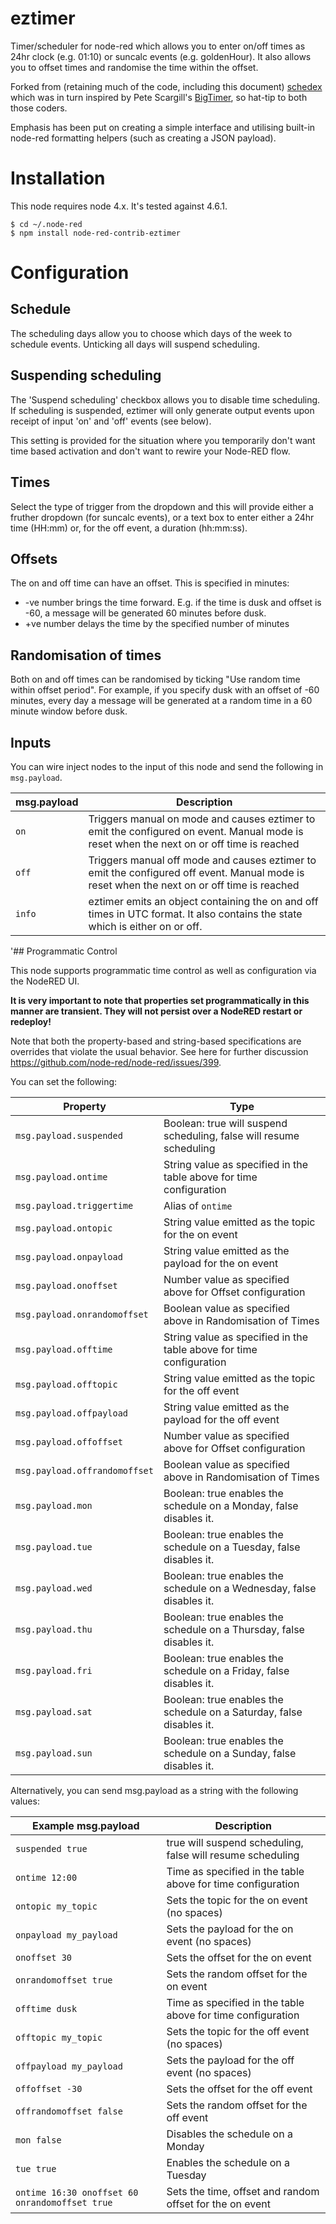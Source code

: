 # eztimer

Timer/scheduler for node-red which allows you to enter on/off times as 24hr clock (e.g. 01:10) or suncalc events (e.g.
goldenHour). It also allows you to offset times and randomise the time within the offset.

Forked from (retaining much of the code, including this document) [schedex](https://github.com/biddster/node-red-contrib-schedex) which was in turn inspired by Pete Scargill's [BigTimer](http://tech.scargill.net/big-timer/), so
hat-tip to both those coders.

Emphasis has been put on creating a simple interface and utilising built-in node-red formatting helpers (such as creating
a JSON payload).

# Installation

This node requires node 4.x. It's tested against 4.6.1.

    $ cd ~/.node-red
    $ npm install node-red-contrib-eztimer

# Configuration

## Schedule

The scheduling days allow you to choose which days of the week to schedule events. Unticking all days will suspend
scheduling.

## Suspending scheduling

The 'Suspend scheduling' checkbox allows you to disable time scheduling. If scheduling is suspended, eztimer will only
generate output events upon receipt of input 'on' and 'off' events (see below).

This setting is provided for the situation where you temporarily don't want time based activation and don't want to
rewire your Node-RED flow.

## Times

Select the type of trigger from the dropdown and this will provide either a fruther dropdown (for suncalc events), or a text
box to enter either a 24hr time (HH:mm) or, for the off event, a duration (hh:mm:ss).

## Offsets

The on and off time can have an offset. This is specified in minutes:

* -ve number brings the time forward. E.g. if the time is dusk and offset is -60, a message will be generated 60 minutes
  before dusk.
* +ve number delays the time by the specified number of minutes

## Randomisation of times

Both on and off times can be randomised by ticking "Use random time within offset period". For example, if you specify
dusk with an offset of -60 minutes, every day a message will be generated at a random time in a 60 minute window before
dusk.

## Inputs

You can wire inject nodes to the input of this node and send the following in `msg.payload`.

| msg.payload | Description                                                                                                                                |
| ----------- | ------------------------------------------------------------------------------------------------------------------------------------------ |
| `on`        | Triggers manual on mode and causes eztimer to emit the configured on event. Manual mode is reset when the next on or off time is reached   |
| `off`       | Triggers manual off mode and causes eztimer to emit the configured off event. Manual mode is reset when the next on or off time is reached |
| `info`      | eztimer emits an object containing the on and off times in UTC format. It also contains the state which is either on or off.               |

'## Programmatic Control

This node supports programmatic time control as well as configuration via the NodeRED UI.

**It is very important to note that properties set programmatically in this manner are transient. They will not persist
over a NodeRED restart or redeploy!**

Note that both the property-based and string-based specifications are overrides that violate the usual behavior. 
See here for further discussion https://github.com/node-red/node-red/issues/399.

You can set the following:

| Property                      | Type                                                                  |
| ----------------------------- | --------------------------------------------------------------------- |
| `msg.payload.suspended`       | Boolean: true will suspend scheduling, false will resume scheduling   |
| `msg.payload.ontime`          | String value as specified in the table above for time configuration   |
| `msg.payload.triggertime`     | Alias of `ontime`                                                     |
| `msg.payload.ontopic`         | String value emitted as the topic for the on event                    |
| `msg.payload.onpayload`       | String value emitted as the payload for the on event                  |
| `msg.payload.onoffset`        | Number value as specified above for Offset configuration              |
| `msg.payload.onrandomoffset`  | Boolean value as specified above in Randomisation of Times            |
| `msg.payload.offtime`         | String value as specified in the table above for time configuration   |
| `msg.payload.offtopic`        | String value emitted as the topic for the off event                   |
| `msg.payload.offpayload`      | String value emitted as the payload for the off event                 |
| `msg.payload.offoffset`       | Number value as specified above for Offset configuration              |
| `msg.payload.offrandomoffset` | Boolean value as specified above in Randomisation of Times            |
| `msg.payload.mon`             | Boolean: true enables the schedule on a Monday, false disables it.    |
| `msg.payload.tue`             | Boolean: true enables the schedule on a Tuesday, false disables it.   |
| `msg.payload.wed`             | Boolean: true enables the schedule on a Wednesday, false disables it. |
| `msg.payload.thu`             | Boolean: true enables the schedule on a Thursday, false disables it.  |
| `msg.payload.fri`             | Boolean: true enables the schedule on a Friday, false disables it.    |
| `msg.payload.sat`             | Boolean: true enables the schedule on a Saturday, false disables it.  |
| `msg.payload.sun`             | Boolean: true enables the schedule on a Sunday, false disables it.    |

Alternatively, you can send msg.payload as a string with the following values:

| Example msg.payload                            | Description                                                  |
| ---------------------------------------------- | ------------------------------------------------------------ |
| `suspended true`                               | true will suspend scheduling, false will resume scheduling   |
| `ontime 12:00`                                 | Time as specified in the table above for time configuration  |
| `ontopic my_topic`                             | Sets the topic for the on event (no spaces)                  |
| `onpayload my_payload`                         | Sets the payload for the on event (no spaces)                |
| `onoffset 30`                                  | Sets the offset for the on event                             |
| `onrandomoffset true`                          | Sets the random offset for the on event                      |
| `offtime dusk`                                 | Time as specified in the table above for time configuration  |
| `offtopic my_topic`                            | Sets the topic for the off event (no spaces)                 |
| `offpayload my_payload`                        | Sets the payload for the off event (no spaces)               |
| `offoffset -30`                                | Sets the offset for the off event                            |
| `offrandomoffset false`                        | Sets the random offset for the off event                     |
| `mon false`                                    | Disables the schedule on a Monday                            |
| `tue true`                                     | Enables the schedule on a Tuesday                            |
| `ontime 16:30 onoffset 60 onrandomoffset true` | Sets the time, offset and random offset for the on event     |
